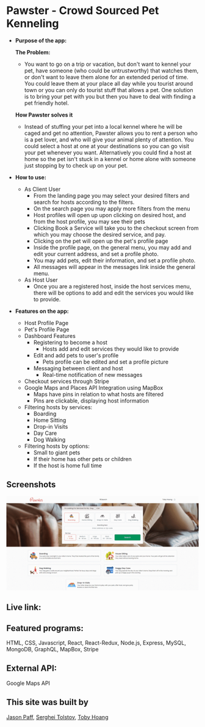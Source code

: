 # Pawster - Crowd Sourced Pet Kenneling

* **Purpose of the app:** 

    **The Problem:** 
    - You want to go on a trip or vacation, but don't want to kennel your pet, have someone (who could be untrustworthy)
    that watches them, or don't want to leave them alone for an extended period of time.
    You could leave them at your place all day while you tourist around town or you can only do tourist stuff that allows a pet.
    One solution is to bring your pet with you but then you have to deal with finding a pet friendly hotel.
 
    **How Pawster solves it**
    - Instead of stuffing your pet into a local kennel where he will be caged and get no attention, Pawster allows you to rent a 
    person who is a pet lover, and who will give your animal plenty of attention. You could select a host at one at your destinations
    so you can go visit your pet whenever you want. Alternatively you could find a host at home so the pet isn't stuck in a kennel
    or home alone with someone just stopping by to check up on your pet.

* **How to use:**
    - As Client User
        - From the landing page you may select your desired filters and search for hosts according to the filters.
        - On the search page you may apply more filters from the menu
        - Host profiles will open up upon clicking on desired host, and from the host profile, you may see their pets
        - Clicking Book a Service will take you to the checkout screen from which you may choose the desired service, and pay.
        - Clicking on the pet will open up the pet's profile page
        - Inside the profile page, on the general menu, you may add and edit your current address, and set a profile photo.
        - You may add pets, edit their information, and set a profile photo.
        - All messages will appear in the messages link inside the general menu.
    - As Host User
        - Once you are a registered host, inside the host services menu, there will be options to add and
        edit the services you would like to provide.  
        
* **Features on the app:**
    - Host Profile Page
    - Pet's Profile Page
    - Dashboard Features
        - Registering to become a host
            - Hosts add and edit services they would like to provide
        - Edit and add pets to user's profile
            - Pets profile can be edited and set a profile picture
        - Messaging between client and host
            - Real-time notification of new messages
    - Checkout services through Stripe
    - Google Maps and Places API Integration using MapBox
        - Maps have pins in relation to what hosts are filtered
        - Pins are clickable, displaying host information
    - Filtering hosts by services:
        - Boarding
        - Home Sitting
        - Drop-in Visits
        - Day Care
        - Dog Walking
    - Filtering hosts by options:
        - Small to giant pets
        - If their home has other pets or children
        - If the host is home full time




## Screenshots
<img src="./src/img/banners/pawgif.gif">
   
## Live link: 



## Featured programs: 
HTML, CSS, Javascript, React, React-Redux, Node.js, Express, MySQL, MongoDB, GraphQL, MapBox, Stripe
## External API:
Google Maps API
## This site was built by
[Jason Paff](https://github.com/JasonPaff),
[Serghei Tolstov](https://github.com/T0lst0v),
[Toby Hoang](https://github.com/technotobes)